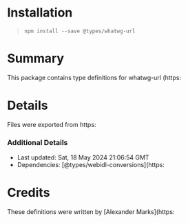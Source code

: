 # Installation
> `npm install --save @types/whatwg-url`

# Summary
This package contains type definitions for whatwg-url (https:

# Details
Files were exported from https:

### Additional Details
 * Last updated: Sat, 18 May 2024 21:06:54 GMT
 * Dependencies: [@types/webidl-conversions](https:

# Credits
These definitions were written by [Alexander Marks](https:
